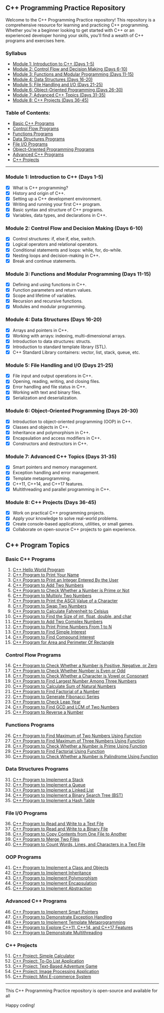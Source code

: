 ## C++ Programming Practice Repository

Welcome to the C++ Programming Practice repository! This repository is a comprehensive resource for learning and practicing C++ programming. Whether you're a beginner looking to get started with C++ or an experienced developer honing your skills, you'll find a wealth of C++ programs and exercises here.

### Syllabus

- [Module 1: Introduction to C++ (Days 1-5)](#module-1-introduction-to-c++-days-1-5)
- [Module 2: Control Flow and Decision Making (Days 6-10)](#module-2-control-flow-and-decision-making-days-6-10)
- [Module 3: Functions and Modular Programming (Days 11-15)](#module-3-functions-and-modular-programming-days-11-15)
- [Module 4: Data Structures (Days 16-20)](#module-4-data-structures-days-16-20)
- [Module 5: File Handling and I/O (Days 21-25)](#module-5-file-handling-and-io-days-21-25)
- [Module 6: Object-Oriented Programming (Days 26-30)](#module-6-object-oriented-programming-days-26-30)
- [Module 7: Advanced C++ Topics (Days 31-35)](#module-7-advanced-c++-topics-days-31-35)
- [Module 8: C++ Projects (Days 36-45)](#module-8-c++-projects-days-36-45)

### Table of Contents:

- [Basic C++ Programs](#basic-c++-programs)
- [Control Flow Programs](#control-flow-programs)
- [Functions Programs](#functions-programs)
- [Data Structures Programs](#data-structures-programs)
- [File I/O Programs](#file-io-programs)
- [Object-Oriented Programming Programs](#oop-programs)
- [Advanced C++ Programs](#advanced-c++-programs)
- [C++ Projects](#c++-projects)

---

### Module 1: Introduction to C++ (Days 1-5)

- [x] What is C++ programming?
- [x] History and origin of C++.
- [x] Setting up a C++ development environment.
- [x] Writing and running your first C++ program.
- [x] Basic syntax and structure of C++ programs.
- [x] Variables, data types, and declarations in C++.

### Module 2: Control Flow and Decision Making (Days 6-10)

- [x] Control structures: if, else if, else, switch.
- [x] Logical operators and relational operators.
- [x] Conditional statements and loops: while, for, do-while.
- [x] Nesting loops and decision-making in C++.
- [x] Break and continue statements.

### Module 3: Functions and Modular Programming (Days 11-15)

- [x] Defining and using functions in C++.
- [x] Function parameters and return values.
- [x] Scope and lifetime of variables.
- [x] Recursion and recursive functions.
- [x] Modules and modular programming.

### Module 4: Data Structures (Days 16-20)

- [x] Arrays and pointers in C++.
- [x] Working with arrays: indexing, multi-dimensional arrays.
- [x] Introduction to data structures: structs.
- [x] Introduction to standard template library (STL).
- [x] C++ Standard Library containers: vector, list, stack, queue, etc.

### Module 5: File Handling and I/O (Days 21-25)

- [x] File input and output operations in C++.
- [x] Opening, reading, writing, and closing files.
- [x] Error handling and file status in C++.
- [x] Working with text and binary files.
- [x] Serialization and deserialization.

### Module 6: Object-Oriented Programming (Days 26-30)

- [x] Introduction to object-oriented programming (OOP) in C++.
- [x] Classes and objects in C++.
- [x] Inheritance and polymorphism in C++.
- [x] Encapsulation and access modifiers in C++.
- [x] Constructors and destructors in C++.

### Module 7: Advanced C++ Topics (Days 31-35)

- [x] Smart pointers and memory management.
- [x] Exception handling and error management.
- [x] Template metaprogramming.
- [x] C++11, C++14, and C++17 features.
- [x] Multithreading and parallel programming in C++.

### Module 8: C++ Projects (Days 36-45)

- [x] Work on practical C++ programming projects.
- [x] Apply your knowledge to solve real-world problems.
- [x] Create console-based applications, utilities, or small games.
- [x] Collaborate on open-source C++ projects to gain experience.

## C++ Program Topics

### Basic C++ Programs

1. [C++ Hello World Program](link-to-hello-world-program)
2. [C++ Program to Print Your Name](link-to-name-program)
3. [C++ Program to Print an Integer Entered By the User](link-to-integer-program)
4. [C++ Program to Add Two Numbers](link-to-addition-program)
5. [C++ Program to Check Whether a Number is Prime or Not](link-to-prime-check-program)
6. [C++ Program to Multiply Two Numbers](link-to-multiplication-program)
7. [C++ Program to Print the ASCII Value of a Character](link-to-ascii-program)
8. [C++ Program to Swap Two Numbers](link-to-swap-program)
9. [C++ Program to Calculate Fahrenheit to Celsius](link-to-fahrenheit-to-celsius-program)
10. [C++ Program to Find the Size of int, float, double, and char](link-to-size-program)
11. [C++ Program to Add Two Complex Numbers](link-to-complex-program)
12. [C++ Program to Print Prime Numbers From 1 to N](link-to-prime-numbers-program)
13. [C++ Program to Find Simple Interest](link-to-simple-interest-program)
14. [C++ Program to Find Compound Interest](link-to-compound-interest-program)
15. [C++ Program for Area and Perimeter Of Rectangle](link-to-rectangle-area-perimeter-program)

### Control Flow Programs

16. [C++ Program to Check Whether a Number is Positive, Negative, or Zero](link-to-positive-negative-zero-program)
17. [C++ Program to Check Whether Number is Even or Odd](link-to-even-odd-program)
18. [C++ Program to Check Whether a Character is Vowel or Consonant](link-to-vowel-consonant-program)
19. [C++ Program to Find Largest Number Among Three Numbers](link-to-largest-among-three-program)
20. [C++ Program to Calculate Sum of Natural Numbers](link-to-sum-of-natural-numbers-program)
21. [C++ Program to Find Factorial of a Number](link-to-factorial-program)
22. [C++ Program to Generate Fibonacci Series](link-to-fibonacci-program)
23. [C++ Program to Check Leap Year](link-to-leap-year-program)
24. [C++ Program to Find GCD and LCM of Two Numbers](link-to-gcd-lcm-program)
25. [C++ Program to Reverse a Number](link-to-reverse-number-program)

### Functions Programs

26. [C++ Program to Find Maximum of Two Numbers Using Function](link-to-maximum-two-numbers-program)
27. [C++ Program to Find Maximum of Three Numbers Using Function](link-to-maximum-three-numbers-program)
28. [C++ Program to Check Whether a Number is Prime Using Function](link-to-prime-check-function-program)
29. [C++ Program to Find Factorial Using Function](link-to-factorial-function-program)
30. [C++ Program to Check Whether a Number is Palindrome Using Function](link-to-palindrome-function-program)

### Data Structures Programs

31. [C++ Program to Implement a Stack](link-to-stack-program)
32. [C++ Program to Implement a Queue](link-to-queue-program)
33. [C++ Program to Implement a Linked List](link-to-linked-list-program)
34. [C++ Program to Implement a Binary Search Tree (BST)](link-to-bst-program)
35. [C++ Program to Implement a Hash Table](link-to-hash-table-program)

### File I/O Programs

36. [C++ Program to Read and Write to a Text File](link-to-text-file-io-program)
37. [C++ Program to Read and Write to a Binary File](link-to-binary-file-io-program)
38. [C++ Program to Copy Contents from One File to Another](link-to-copy-file-program)
39. [C++ Program to Merge Two Files](link-to-merge-files-program)
40. [C++ Program to Count Words, Lines, and Characters in a Text File](link-to-file-stats-program)

### OOP Programs

41. [C++ Program to Implement a Class and Objects](link-to-class-objects-program)
42. [C++ Program to Implement Inheritance](link-to-inheritance-program)
43. [C++ Program to Implement Polymorphism](link-to-polymorphism-program)
44. [C++ Program to Implement Encapsulation](link-to-encapsulation-program)
45. [C++ Program to Implement Abstraction](link-to-abstraction-program)

### Advanced C++ Programs

46. [C++ Program to Implement Smart Pointers](link-to-smart-pointers-program)
47. [C++ Program to Demonstrate Exception Handling](link-to-exception-handling-program)
48. [C++ Program to Implement Template Metaprogramming](link-to-template-metaprogramming-program)
49. [C++ Program to Explore C++11, C++14, and C++17 Features](link-to-c++-features-program)
50. [C++ Program to Demonstrate Multithreading](link-to-multithreading-program)

### C++ Projects

51. [C++ Project: Simple Calculator](link-to-calculator-project)
52. [C++ Project: To-Do List Application](link-to-todo-list-project)
53. [C++ Project: Text-Based Adventure Game](link-to-adventure-game-project)
54. [C++ Project: Image Processing Application](link-to-image-processing-project)
55. [C++ Project: Mini E-commerce System](link-to-e-commerce-project)

---

This C++ Programming Practice repository is open-source and available for all

Happy coding!
